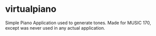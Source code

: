 virtualpiano
============

Simple Piano Application used to generate tones. 
Made for MUSIC 170, except was never used in any actual application. 
